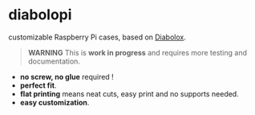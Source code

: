 # diabolopi
customizable Raspberry Pi cases, based on [Diabolox](https://github.com/ptitluc/diabolobox).

> **WARNING**
This is **work in progress** and requires more testing and documentation.

* **no screw, no glue** required !
* **perfect fit**.
* **flat printing** means neat cuts, easy print and no supports needed.
* **easy customization**.


